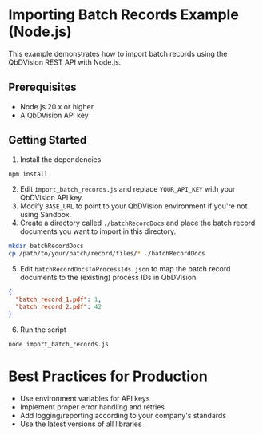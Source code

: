 # Importing Batch Records Example (Node.js)

This example demonstrates how to import batch records using the QbDVision REST API with Node.js.

## Prerequisites

- Node.js 20.x or higher
- A QbDVision API key

## Getting Started

1. Install the dependencies
```bash
npm install
```
2. Edit `import_batch_records.js` and replace `YOUR_API_KEY` with your QbDVision API key.
3. Modify `BASE_URL` to point to your QbDVision environment if you're not using Sandbox.
4. Create a directory called `./batchRecordDocs` and place the batch record documents you want to import in this directory.
```bash
mkdir batchRecordDocs
cp /path/to/your/batch/record/files/* ./batchRecordDocs
```
5. Edit `batchRecordDocsToProcessIds.json` to map the batch record documents to the (existing) process IDs in QbDVision.
```json
{
  "batch_record_1.pdf": 1,
  "batch_record_2.pdf": 42
}
```
6. Run the script
```bash
node import_batch_records.js
```
# Best Practices for Production
 - Use environment variables for API keys
 - Implement proper error handling and retries
 - Add logging/reporting according to your company's standards
 - Use the latest versions of all libraries
